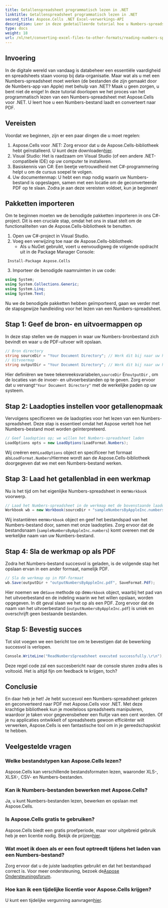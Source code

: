 ```yaml
---
title: Getallenspreadsheet programmatisch lezen in .NET
linktitle: Getallenspreadsheet programmatisch lezen in .NET
second_title: Aspose.Cells .NET Excel-verwerkings-API
description: Leer in deze gedetailleerde tutorial hoe u Numbers-spreadsheets kunt lezen en ze naar PDF kunt converteren met Aspose.Cells voor .NET.
type: docs
weight: 18
url: /nl/net/converting-excel-files-to-other-formats/reading-numbers-spreadsheet/
---
```

## Invoering
In de digitale wereld van vandaag is databeheer een essentiële vaardigheid en spreadsheets staan voorop bij data-organisatie. Maar wat als u met een Numbers-spreadsheet moet werken (de bestanden die zijn gemaakt door de Numbers-app van Apple) met behulp van .NET? Maak u geen zorgen, u bent niet de enige! In deze tutorial doorlopen we het proces van het programmatisch lezen van een Numbers-spreadsheet met Aspose.Cells voor .NET. U leert hoe u een Numbers-bestand laadt en converteert naar PDF.
## Vereisten
Voordat we beginnen, zijn er een paar dingen die u moet regelen:
1. Aspose.Cells voor .NET: Zorg ervoor dat u de Aspose.Cells-bibliotheek hebt geïnstalleerd. U kunt deze downloaden[hier](https://releases.aspose.com/cells/net/).
2. Visual Studio: Het is raadzaam om Visual Studio (of een andere .NET-compatibele IDE) op uw computer te installeren.
3. Basiskennis van C#: Een beetje vertrouwdheid met C#-programmering helpt u om de cursus soepel te volgen.
4. Uw documentenmap: U hebt een map nodig waarin uw Numbers-bestand is opgeslagen, samen met een locatie om de geconverteerde PDF op te slaan.
Zodra je aan deze vereisten voldoet, kun je beginnen!
## Pakketten importeren
Om te beginnen moeten we de benodigde pakketten importeren in ons C#-project. Dit is een cruciale stap, omdat het ons in staat stelt om de functionaliteiten van de Aspose.Cells-bibliotheek te benutten.
1. Open uw C#-project in Visual Studio.
2. Voeg een verwijzing toe naar de Aspose.Cells-bibliotheek:
   - Als u NuGet gebruikt, voert u eenvoudigweg de volgende opdracht uit in de Package Manager Console:
```
 Install-Package Aspose.Cells
 ```
3. Importeer de benodigde naamruimten in uw code:
```csharp
using System;
using System.Collections.Generic;
using System.Linq;
using System.Text;
```
Nu we de benodigde pakketten hebben geïmporteerd, gaan we verder met de stapsgewijze handleiding voor het lezen van een Numbers-spreadsheet.
## Stap 1: Geef de bron- en uitvoermappen op
In deze stap stellen we de mappen in waar uw Numbers-bronbestand zich bevindt en waar u de PDF-uitvoer wilt opslaan.
```csharp
// Bron directory
string sourceDir = "Your Document Directory"; // Werk dit bij naar uw huidige directory
// Uitvoermap
string outputDir = "Your Document Directory"; // Werk dit bij naar uw huidige directory
```
 Hier definiëren we twee tekenreeksvariabelen,`sourceDir` En`outputDir` , om de locaties van de invoer- en uitvoerbestanden op te geven. Zorg ervoor dat u vervangt`"Your Document Directory"` met de werkelijke paden op uw systeem.
## Stap 2: Laadopties instellen voor getallenopmaak
Vervolgens specificeren we de laadopties voor het lezen van een Numbers-spreadsheet. Deze stap is essentieel omdat het Aspose vertelt hoe het Numbers-bestand moet worden geïnterpreteerd.
```csharp
// Geef laadopties op; we willen het Numbers-spreadsheet laden
LoadOptions opts = new LoadOptions(LoadFormat.Numbers);
```
 Wij creëren een`LoadOptions` object en specificeer het formaat als`LoadFormat.Numbers`Hiermee wordt aan de Aspose.Cells-bibliotheek doorgegeven dat we met een Numbers-bestand werken. 
## Stap 3: Laad het getallenblad in een werkmap
Nu is het tijd om het eigenlijke Numbers-spreadsheet in een`Workbook` voorwerp.
```csharp
// Laad het Numbers-spreadsheet in de werkmap met de bovenstaande laadopties
Workbook wb = new Workbook(sourceDir + "sampleNumbersByAppleInc.numbers", opts);
```
 Wij instantiëren een`Workbook` object en geef het bestandspad van het Numbers-bestand door, samen met onze laadopties. Zorg ervoor dat de bestandsnaam (`sampleNumbersByAppleInc.numbers`) komt overeen met de werkelijke naam van uw Numbers-bestand.
## Stap 4: Sla de werkmap op als PDF
Zodra het Numbers-bestand succesvol is geladen, is de volgende stap het opslaan ervan in een ander formaat, namelijk PDF.
```csharp
// Sla de werkmap op in PDF-formaat
wb.Save(outputDir + "outputNumbersByAppleInc.pdf", SaveFormat.Pdf);
```
 Hier noemen we de`Save` methode op de`Workbook` object, waarbij het pad van het uitvoerbestand en de indeling waarin we het willen opslaan, worden opgegeven. In dit geval slaan we het op als een PDF. Zorg ervoor dat de naam van het uitvoerbestand (`outputNumbersByAppleInc.pdf`) is uniek en overschrijft geen bestaande bestanden.
## Stap 5: Bevestig succes
Tot slot voegen we een bericht toe om te bevestigen dat de bewerking succesvol is verlopen.
```csharp
Console.WriteLine("ReadNumbersSpreadsheet executed successfully.\r\n");
```
Deze regel code zal een succesbericht naar de console sturen zodra alles is voltooid. Het is altijd fijn om feedback te krijgen, toch?
## Conclusie
En daar heb je het! Je hebt succesvol een Numbers-spreadsheet gelezen en geconverteerd naar PDF met Aspose.Cells voor .NET. Met deze krachtige bibliotheek kun je moeiteloos spreadsheets manipuleren, waardoor je taken voor gegevensbeheer een fluitje van een cent worden. Of je nu applicaties ontwikkelt of spreadsheets gewoon efficiënter wilt verwerken, Aspose.Cells is een fantastische tool om in je gereedschapskist te hebben.
## Veelgestelde vragen
### Welke bestandstypen kan Aspose.Cells lezen?  
Aspose.Cells kan verschillende bestandsformaten lezen, waaronder XLS-, XLSX-, CSV- en Numbers-bestanden. 
### Kan ik Numbers-bestanden bewerken met Aspose.Cells?  
Ja, u kunt Numbers-bestanden lezen, bewerken en opslaan met Aspose.Cells.
### Is Aspose.Cells gratis te gebruiken?  
 Aspose.Cells biedt een gratis proefperiode, maar voor uitgebreid gebruik heb je een licentie nodig. Bekijk de prijzen[hier](https://purchase.aspose.com/buy).
### Wat moet ik doen als er een fout optreedt tijdens het laden van een Numbers-bestand?  
 Zorg ervoor dat u de juiste laadopties gebruikt en dat het bestandspad correct is. Voor meer ondersteuning, bezoek de[Aspose Ondersteuningsforum](https://forum.aspose.com/c/cells/9).
### Hoe kan ik een tijdelijke licentie voor Aspose.Cells krijgen?  
 U kunt een tijdelijke vergunning aanvragen[hier](https://purchase.aspose.com/temporary-license/).